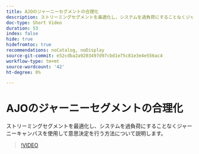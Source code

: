 ```yaml
---
title: AJOのジャーニーセグメントの合理化
description: ストリーミングセグメントを最適化し、システムを過負荷にすることなくジャーニーキャンバスを使用して意思決定を行う方法について説明します。
doc-type: Short Video
duration: 53
index: false
hide: true
hidefromtoc: true
recommendations: noCatalog, noDisplay
source-git-commit: e52cdba2a9203497d97cbd1e75c81e3e4e556ac4
workflow-type: tm+mt
source-wordcount: '42'
ht-degree: 0%

---
```



# AJOのジャーニーセグメントの合理化

ストリーミングセグメントを最適化し、システムを過負荷にすることなくジャーニーキャンバスを使用して意思決定を行う方法について説明します。

<!-- 62_S522_3442522_52_streamlining-journey-segments-in-ajo -->
>[!VIDEO](https://video.tv.adobe.com/v/3460454/?learn=on&enablevpops=true&captions=jpn)
